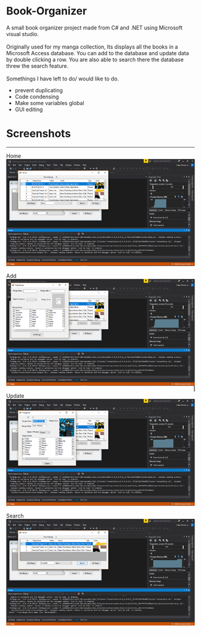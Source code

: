 # Book-Organizer
A small book organizer project made from C# and .NET using Microsoft visual studio. <br><br>
Originally used for my manga collection, Its displays all the books in a Microsoft Access database. You can add to the database and update data by double clicking a row. You are also able to search there the database threw the search feature. <br><br>
Somethings I have left to do/ would like to do.<br>
* prevent duplicating
* Code condensing
* Make some variables global
* GUI editing

# Screenshots
___
Home<br>
<img src="MyManga/ScreenShot/Home.png" height="300"><br>
Add<br>
<img src="MyManga/ScreenShot/Add.png" height="300"><br>
Update<br>
<img src="MyManga/ScreenShot/Update.png" height="300"><br>
Search<br>
<img src="MyManga/ScreenShot/Search.png" height="300">
